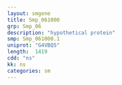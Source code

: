 ```yaml
---
layout: smgene
title: Smp_061000
grp: Smp_06
description: "hypothetical protein"
smp: Smp_061000.1
uniprot: "G4VBQ5"
length:  1419
cdd: "ns"
kk: ns
categories: sm
---
```

